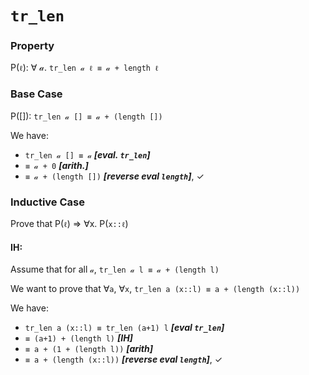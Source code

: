 # `tr_len`

### Property
P(`ℓ`): ∀ 𝒶. `tr_len 𝒶 ℓ ≡ 𝒶 + length ℓ`

### Base Case
P([]): `tr_len 𝒶 [] ≡ 𝒶 + (length [])`

We have:

+ `tr_len 𝒶 [] ≡ 𝒶` ***[eval. `tr_len`]***
+ `≡ 𝒶 + 0` ***[arith.]***
+ `≡ 𝒶 + (length [])` ***[reverse eval `length`]***, ✓

### Inductive Case
Prove that P(`ℓ`) ⇒ ∀x. P(`x::ℓ`)

#### IH:
Assume that for all `𝒶`, `tr_len 𝒶 l ≡ 𝒶 + (length l)`

We want to prove that ∀`a`, ∀`x`, `tr_len a (x::l) ≡ a + (length (x::l))`

We have:

+ `tr_len a (x::l) ≡ tr_len (a+1) l` ***[eval `tr_len`]***
+ `≡ (a+1) + (length l)` ***[IH]***
+ `≡ a + (1 + (length l))` ***[arith]***
+ `≡ a + (length (x::l))` ***[reverse eval `length`]***, ✓
